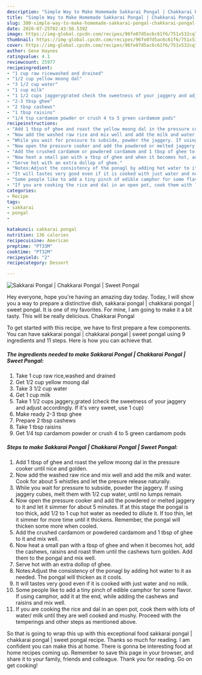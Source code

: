 ```yaml
---
description: "Simple Way to Make Homemade Sakkarai Pongal | Chakkarai Pongal | Sweet Pongal"
title: "Simple Way to Make Homemade Sakkarai Pongal | Chakkarai Pongal | Sweet Pongal"
slug: 380-simple-way-to-make-homemade-sakkarai-pongal-chakkarai-pongal-sweet-pongal
date: 2020-07-25T02:43:50.539Z
image: https://img-global.cpcdn.com/recipes/96fe07d5ac6c61f6/751x532cq70/sakkarai-pongal-chakkarai-pongal-sweet-pongal-recipe-main-photo.jpg
thumbnail: https://img-global.cpcdn.com/recipes/96fe07d5ac6c61f6/751x532cq70/sakkarai-pongal-chakkarai-pongal-sweet-pongal-recipe-main-photo.jpg
cover: https://img-global.cpcdn.com/recipes/96fe07d5ac6c61f6/751x532cq70/sakkarai-pongal-chakkarai-pongal-sweet-pongal-recipe-main-photo.jpg
author: Gene Haynes
ratingvalue: 4.1
reviewcount: 25977
recipeingredient:
- "1 cup raw ricewashed and drained"
- "1/2 cup yellow moong dal"
- "3 1/2 cup water"
- "1 cup milk"
- "1 1/2 cups jaggerygrated check the sweetness of your jaggery and adjust accordingly If its very sweet use 1 cup"
- "2-3 tbsp ghee"
- "2 tbsp cashews"
- "1 tbsp raisins"
- "1/4 tsp cardamom powder or crush 4 to 5 green cardamom pods"
recipeinstructions:
- "Add 1 tbsp of ghee and roast the yellow moong dal in the pressure cooker until nice and golden."
- "Now add the washed raw rice and mix well and add the milk and water. Cook for about 5 whistles and let the presure release naturally."
- "While you wait for pressure to subside, powder the jaggery. If using jaggery cubes, melt them with 1/2 cup water, until no lumps remain."
- "Now open the pressure cooker and add the powdered or melted jaggery to it and let it simmer for about 5 minutes. If at this stage the pongal is too thick, add 1/2 to 1 cup hot water as needed to dilute it. If too thin, let it simmer for more time until it thickens. Remember, the pongal will thicken some more when cooled."
- "Add the crushed cardamom or powdered cardamom and 1 tbsp of ghee to it and mix well."
- "Now heat a small pan with a tbsp of ghee and when it becomes hot, add the cashews, raisins and roast them until the cashews turn golden. Add them to the pongal and mix well."
- "Serve hot with an extra dollop of ghee."
- "Notes:Adjust the consistency of the ponagl by adding hot water to it as needed. The pongal will thicken as it cools."
- "It will tastes very good even if it is cooked with just water and no milk."
- "Some people like to add a tiny pinch of edible camphor for some flavor. If using camphor, add it at the end, while adding the cashews and raisins and mix well."
- "If you are cooking the rice and dal in an open pot, cook them with lots of water/ milk until they are well cooked and mushy. Proceed with the temperings and other steps as mentioned above."
categories:
- Recipe
tags:
- sakkarai
- pongal
- 

katakunci: sakkarai pongal  
nutrition: 136 calories
recipecuisine: American
preptime: "PT33M"
cooktime: "PT32M"
recipeyield: "2"
recipecategory: Dessert

---
```



![Sakkarai Pongal | Chakkarai Pongal | Sweet Pongal](https://img-global.cpcdn.com/recipes/96fe07d5ac6c61f6/751x532cq70/sakkarai-pongal-chakkarai-pongal-sweet-pongal-recipe-main-photo.jpg)

Hey everyone, hope you're having an amazing day today. Today, I will show you a way to prepare a distinctive dish, sakkarai pongal | chakkarai pongal | sweet pongal. It is one of my favorites. For mine, I am going to make it a bit tasty. This will be really delicious.
 Chakkarai Pongal 

To get started with this recipe, we have to first prepare a few components. You can have sakkarai pongal | chakkarai pongal | sweet pongal using 9 ingredients and 11 steps. Here is how you can achieve that.

<!--inarticleads1-->

##### The ingredients needed to make Sakkarai Pongal | Chakkarai Pongal | Sweet Pongal:

1. Take 1 cup raw rice,washed and drained
1. Get 1/2 cup yellow moong dal
1. Take 3 1/2 cup water
1. Get 1 cup milk
1. Take 1 1/2 cups jaggery,grated (check the sweetness of your jaggery and adjust accordingly. If it&#39;s very sweet, use 1 cup)
1. Make ready 2-3 tbsp ghee
1. Prepare 2 tbsp cashews
1. Take 1 tbsp raisins
1. Get 1/4 tsp cardamom powder or crush 4 to 5 green cardamom pods




<!--inarticleads2-->

##### Steps to make Sakkarai Pongal | Chakkarai Pongal | Sweet Pongal:

1. Add 1 tbsp of ghee and roast the yellow moong dal in the pressure cooker until nice and golden.
1. Now add the washed raw rice and mix well and add the milk and water. Cook for about 5 whistles and let the presure release naturally.
1. While you wait for pressure to subside, powder the jaggery. If using jaggery cubes, melt them with 1/2 cup water, until no lumps remain.
1. Now open the pressure cooker and add the powdered or melted jaggery to it and let it simmer for about 5 minutes. If at this stage the pongal is too thick, add 1/2 to 1 cup hot water as needed to dilute it. If too thin, let it simmer for more time until it thickens. Remember, the pongal will thicken some more when cooled.
1. Add the crushed cardamom or powdered cardamom and 1 tbsp of ghee to it and mix well.
1. Now heat a small pan with a tbsp of ghee and when it becomes hot, add the cashews, raisins and roast them until the cashews turn golden. Add them to the pongal and mix well.
1. Serve hot with an extra dollop of ghee.
1. Notes:Adjust the consistency of the ponagl by adding hot water to it as needed. The pongal will thicken as it cools.
1. It will tastes very good even if it is cooked with just water and no milk.
1. Some people like to add a tiny pinch of edible camphor for some flavor. If using camphor, add it at the end, while adding the cashews and raisins and mix well.
1. If you are cooking the rice and dal in an open pot, cook them with lots of water/ milk until they are well cooked and mushy. Proceed with the temperings and other steps as mentioned above.




So that is going to wrap this up with this exceptional food sakkarai pongal | chakkarai pongal | sweet pongal recipe. Thanks so much for reading. I am confident you can make this at home. There is gonna be interesting food at home recipes coming up. Remember to save this page in your browser, and share it to your family, friends and colleague. Thank you for reading. Go on get cooking!
